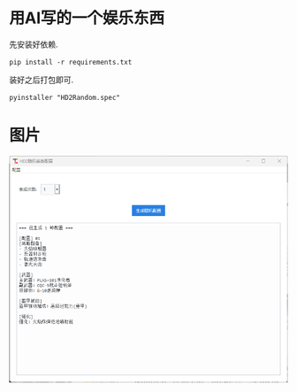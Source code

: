 # 用AI写的一个娱乐东西

先安装好依赖.
```
pip install -r requirements.txt
```

装好之后打包即可.
```
pyinstaller "HD2Random.spec"
```

# 图片
![1](/images/QQ20250303-161835.png)